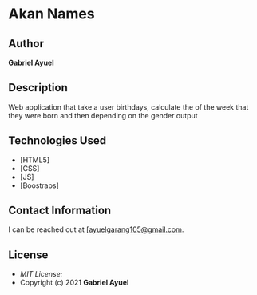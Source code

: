 # Akan Names
## Author
**Gabriel Ayuel**
## Description
Web application that take a user birthdays, calculate the of the week that they were born and then depending on the gender output
## Technologies Used
* [HTML5]
* [CSS]
* [JS]
* [Boostraps]
## Contact Information
I can be reached out at [ayuelgarang105@gmail.com.
## License
* *MIT License:*
* Copyright (c) 2021 **Gabriel Ayuel**